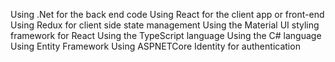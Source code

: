 Using .Net for the back end code
Using React for the client app or front-end
Using Redux for client side state management
Using the Material UI styling framework for React
Using the TypeScript language
Using the C# language
Using Entity Framework
Using ASPNETCore Identity for authentication
